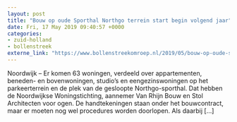 ```yaml
---
layout: post
title: "Bouw op oude Sporthal Northgo terrein start begin volgend jaar"
date: Fri, 17 May 2019 09:40:57 +0000
categories: 
- zuid-holland 
- bollenstreek 
externe_link: "https://www.bollenstreekomroep.nl/2019/05/bouw-op-oude-sporthal-northgo-terrein-start-begin-volgend-jaar/"
---
```


Noordwijk &#8211; Er komen 63 woningen, verdeeld over appartementen, beneden- en bovenwoningen, studio’s en eengezinswoningen op het parkeerterrein en de plek van de gesloopte Northgo-sporthal. Dat hebben de Noordwijkse Woningstichting, aannemer Van Rhijn Bouw en Stol Architecten voor ogen. De handtekeningen staan onder het bouwcontract, maar er moeten nog wel procedures worden doorlopen. Als daarbij [&#8230;]
